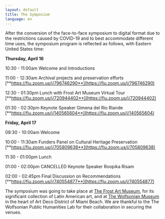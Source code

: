 ```yaml
---
layout: default
title: The Symposium
language: en
---
```


After the conversion of the face-to-face symposium to digital format due to the restrictions caused by COVID-19 and to best accommodate different time uses, the symposium program is reflected as follows, with Eastern United States time:

**Thursday, April 16**

10:30 - 11:00am  Welcome and Introductions

11:00 - 12:30am  Archival projects and preservation efforts [**https://fiu.zoom.us/j/796746290**](https://fiu.zoom.us/j/796746290)

12:30 - 01:30pm  Lunch with Frost Art Museum Virtual Tour [**https://fiu.zoom.us/j/720944402**](https://fiu.zoom.us/j/720944402)

01:30 - 02:30pm  Keynote Speaker Gimena del Rio Riande [**https://fiu.zoom.us/j/140565604**](https://fiu.zoom.us/j/140565604)

**Friday, April 17**

09:30 - 10:00am  Welcome

10:00 - 11:30am  Funders Panel on Cultural Heritage Preservation [**https://fiu.zoom.us/j/705809638**](https://fiu.zoom.us/j/705809638) 

11:30 - 01:00pm  Lunch

01:00 - 02:00pm CANCELLED  Keynote Speaker Roopika Risam

02:00 - 02:45pm  Final Discussion on Recommendations  [**https://fiu.zoom.us/j/740554877**](https://fiu.zoom.us/j/740554877) 



The symposium was going to take place at [The Frost Art Museum](https://frost.fiu.edu), for its significant collection of Latin American art, and at [The Wolfsonian Museum](https://wolfsonian.org) in the heart of Art Deco District of Miami Beach. We are thankful to the The Wolfsonian Public Humanities Lab for their collaboration in securing the venues. 